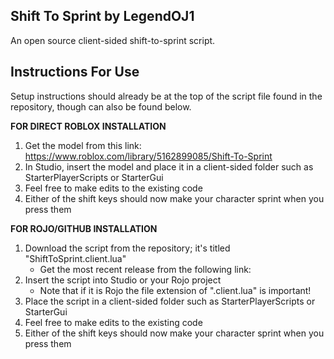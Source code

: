 ## Shift To Sprint by LegendOJ1

An open source client-sided shift-to-sprint script.

## Instructions For Use

Setup instructions should already be at the top of the script file found in the repository, though can also be found below.

**FOR DIRECT ROBLOX INSTALLATION**
1. Get the model from this link: https://www.roblox.com/library/5162899085/Shift-To-Sprint
2. In Studio, insert the model and place it in a client-sided folder such as StarterPlayerScripts or StarterGui
3. Feel free to make edits to the existing code 
4. Either of the shift keys should now make your character sprint when you press them

**FOR ROJO/GITHUB INSTALLATION**
1. Download the script from the repository; it's titled "ShiftToSprint.client.lua"
    - Get the most recent release from the following link: 
3. Insert the script into Studio or your Rojo project
    - Note that if it is Rojo the file extension of ".client.lua" is important!
4. Place the script in a client-sided folder such as StarterPlayerScripts or StarterGui
5. Feel free to make edits to the existing code 
6. Either of the shift keys should now make your character sprint when you press them
